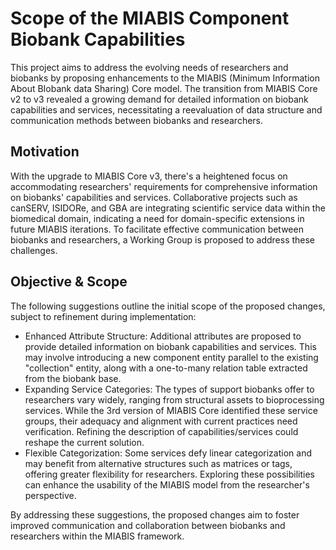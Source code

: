 # Scope of the MIABIS Component Biobank Capabilities

This project aims to address the evolving needs of researchers and biobanks by proposing enhancements to the MIABIS (Minimum Information About BIobank data Sharing) Core model. The transition from MIABIS Core v2 to v3 revealed a growing demand for detailed information on biobank capabilities and services, necessitating a reevaluation of data structure and communication methods between biobanks and researchers.

## Motivation

With the upgrade to MIABIS Core v3, there's a heightened focus on accommodating researchers' requirements for comprehensive information on biobanks' capabilities and services. Collaborative projects such as canSERV, ISIDORe, and GBA are integrating scientific service data within the biomedical domain, indicating a need for domain-specific extensions in future MIABIS iterations. To facilitate effective communication between biobanks and researchers, a Working Group is proposed to address these challenges.

## Objective & Scope

The following suggestions outline the initial scope of the proposed changes, subject to refinement during implementation:

* Enhanced Attribute Structure: Additional attributes are proposed to provide detailed information on biobank capabilities and services. This may involve introducing a new component entity parallel to the existing "collection" entity, along with a one-to-many relation table extracted from the biobank base.
* Expanding Service Categories: The types of support biobanks offer to researchers vary widely, ranging from structural assets to bioprocessing services. While the 3rd version of MIABIS Core identified these service groups, their adequacy and alignment with current practices need verification. Refining the description of capabilities/services could reshape the current solution.
* Flexible Categorization: Some services defy linear categorization and may benefit from alternative structures such as matrices or tags, offering greater flexibility for researchers. Exploring these possibilities can enhance the usability of the MIABIS model from the researcher's perspective.

By addressing these suggestions, the proposed changes aim to foster improved communication and collaboration between biobanks and researchers within the MIABIS framework.


